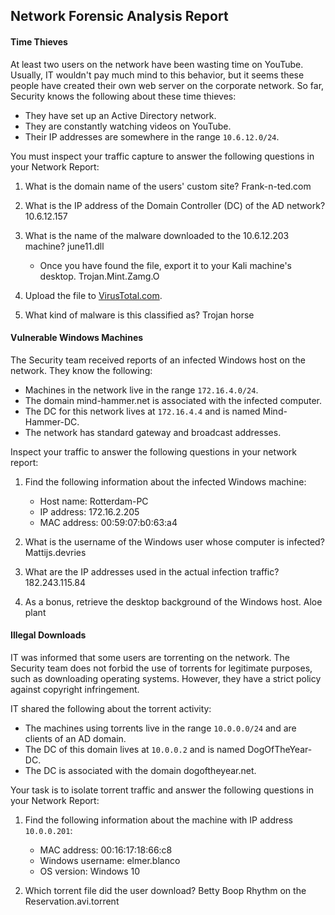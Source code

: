 ## Network Forensic Analysis Report

#### Time Thieves

At least two users on the network have been wasting time on YouTube. Usually, IT wouldn't pay much mind to this behavior, but it seems these people have created their own web server on the corporate network. So far, Security knows the following about these time thieves:

- They have set up an Active Directory network.
- They are constantly watching videos on YouTube.
- Their IP addresses are somewhere in the range `10.6.12.0/24`.

You must inspect your traffic capture to answer the following questions in your Network Report:
1. What is the domain name of the users' custom site? Frank-n-ted.com
2. What is the IP address of the Domain Controller (DC) of the AD network? 10.6.12.157
3. What is the name of the malware downloaded to the 10.6.12.203 machine? june11.dll
   - Once you have found the file, export it to your Kali machine's desktop. Trojan.Mint.Zamg.O

4. Upload the file to [VirusTotal.com](https://www.virustotal.com/gui/). 
5. What kind of malware is this classified as? Trojan horse

#### Vulnerable Windows Machines

The Security team received reports of an infected Windows host on the network. They know the following:
- Machines in the network live in the range `172.16.4.0/24`.
- The domain mind-hammer.net is associated with the infected computer.
- The DC for this network lives at `172.16.4.4` and is named Mind-Hammer-DC.
- The network has standard gateway and broadcast addresses.

Inspect your traffic to answer the following questions in your network report:

1. Find the following information about the infected Windows machine:
    - Host name: Rotterdam-PC
    - IP address: 172.16.2.205
    - MAC address: 00:59:07:b0:63:a4
    
2. What is the username of the Windows user whose computer is infected? Mattijs.devries
3. What are the IP addresses used in the actual infection traffic? 182.243.115.84
4. As a bonus, retrieve the desktop background of the Windows host. Aloe plant


#### Illegal Downloads

IT was informed that some users are torrenting on the network. The Security team does not forbid the use of torrents for legitimate purposes, such as downloading operating systems. However, they have a strict policy against copyright infringement.

IT shared the following about the torrent activity:

- The machines using torrents live in the range `10.0.0.0/24` and are clients of an AD domain.
- The DC of this domain lives at `10.0.0.2` and is named DogOfTheYear-DC.
- The DC is associated with the domain dogoftheyear.net.

Your task is to isolate torrent traffic and answer the following questions in your Network Report:

1. Find the following information about the machine with IP address `10.0.0.201`:
    - MAC address: 00:16:17:18:66:c8
    - Windows username: elmer.blanco
    - OS version: Windows 10

2. Which torrent file did the user download? Betty Boop Rhythm on the Reservation.avi.torrent




